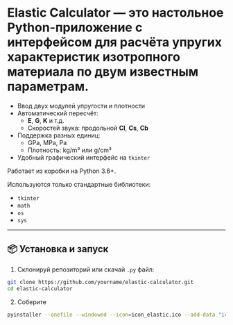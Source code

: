 # Elastic Calculator — это настольное Python-приложение с интерфейсом для расчёта упругих характеристик изотропного материала по двум известным параметрам.

- Ввод двух модулей упругости и плотности
- Автоматический пересчёт:
  - **E**, **G**, **K** и т.д.
  - Скоростей звука: продольной **Cl**, **Cs**, **Cb**
- Поддержка разных единиц:
  - GPa, MPa, Pa
  - Плотность: kg/m³ или g/cm³
- Удобный графический интерфейс на `tkinter`

Работает из коробки на Python 3.6+.

Используются только стандартные библиотеки:
- `tkinter`
- `math`
- `os`
- `sys`

---

## 📦 Установка и запуск

1. Склонируй репозиторий или скачай `.py` файл:

```bash
git clone https://github.com/yourname/elastic-calculator.git
cd elastic-calculator
```

2. Соберите
```bash
pyinstaller --onefile --windowed --icon=icon_elastic.ico --add-data "icon_elastic.ico;." ElasticCalculator.py
```
